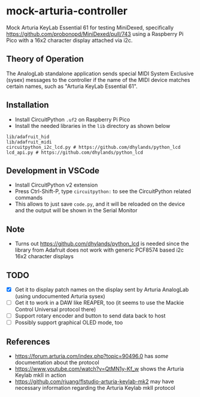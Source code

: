# mock-arturia-controller

Mock Arturia KeyLab Essential 61 for testing MiniDexed, specifically https://github.com/probonopd/MiniDexed/pull/743 using a Raspberry Pi Pico with a 16x2 character display attached via i2c.

## Theory of Operation

The AnalogLab standalone application sends special MIDI System Exclusive (sysex) messages to the controller if the name of the MIDI device matches certain names, such as "Arturia KeyLab Essential 61".
  
## Installation

* Install CircuitPython `.uf2` on Raspberry Pi Pico
* Install the needed libraries in the `lib` directory as shown below

```
lib/adafruit_hid
lib/adafruit_midi
circuitpython_i2c_lcd.py # https://github.com/dhylands/python_lcd
lcd_api.py # https://github.com/dhylands/python_lcd
```

## Development in VSCode

* Install CircuitPython v2 extension
* Press Ctrl-Shift-P, type `circuitpython:` to see the CircuitPython related commands
* This allows to just save `code.py`, and it will be reloaded on the device and the output will be shown in the Serial Monitor

## Note

* Turns out https://github.com/dhylands/python_lcd is needed since the library from Adafruit does not work with generic PCF8574 based i2c 16x2 character displays

## TODO

- [x] Get it to display patch names on the display sent by Arturia AnalogLab (using undocumented Arturia sysex)
- [ ] Get it to work in a DAW like REAPER, too (it seems to use the Mackie Control Universal protocol there)
- [ ] Support rotary encoder and button to send data back to host
- [ ] Possibly support graphical OLED mode, too

## References

* https://forum.arturia.com/index.php?topic=90496.0 has _some_ documentation about the protocol
* https://www.youtube.com/watch?v=QtMN1y-Kf_w shows the Arturia Keylab mkII in action
* https://github.com/rjuang/flstudio-arturia-keylab-mk2 may have necessary information regarding the Arturia Keylab mkII protocol

